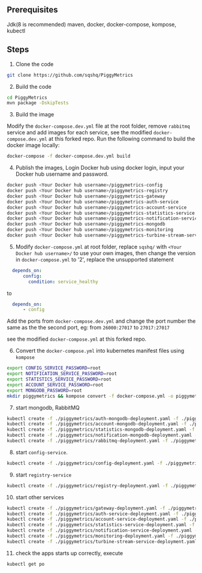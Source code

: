 ## Prerequisites

Jdk(8 is recommended) maven, docker, docker-compose, kompose, kubectl


## Steps
1.	Clone the code
```bash
git clone https://github.com/sqshq/PiggyMetrics
```
2. Build the code

```bash
cd PiggyMetrics
mvn package -DskipTests
```

3. Build the image

Modify the `docker-compose.dev.yml` file at the root folder, remove `rabbitmq` service and add images for each service, see the modified `docker-compose.dev.yml` at this forked repo.
Run the following command to build the docker image locally:

```bash
docker-compose -f docker-compose.dev.yml build
```
 
4. Publish the images, Login Docker hub using docker login, input your Docker hub username and password.
```bash
docker push <Your Docker hub username>/piggymetrics-config
docker push <Your Docker hub username>/piggymetrics-registry
docker push <Your Docker hub username>/piggymetrics-gateway
docker push <Your Docker hub username>/piggymetrics-auth-service
docker push <Your Docker hub username>/piggymetrics-account-service
docker push <Your Docker hub username>/piggymetrics-statistics-service
docker push <Your Docker hub username>/piggymetrics-notification-service
docker push <Your Docker hub username>/piggymetrics-mongodb
docker push <Your Docker hub username>/piggymetrics-monitoring
docker push <Your Docker hub username>/piggymetrics-turbine-stream-service
```
5. Modify `docker-compose.yml` at root folder, replace `sqshq/` with `<Your Docker hub username>/` to use your own images, then change the version in `docker-compose.yml` to '2', replace the unsupported statement 
```yaml
  depends_on:
      config:
        condition: service_healthy
```
to 
```yaml
  depends_on:
      - config 
```

Add the ports from `docker-compose.dev.yml` and change the port number the same as the the second port, eg: from `26000:27017` to `27017:27017`


see the modified `docker-compose.yml` at this forked repo.

6. Convert the `docker-compose.yml` into kubernetes manifest files using `kompose`

```bash
export CONFIG_SERVICE_PASSWORD=root
export NOTIFICATION_SERVICE_PASSWORD=root
export STATISTICS_SERVICE_PASSWORD=root
export ACCOUNT_SERVICE_PASSWORD=root
export MONGODB_PASSWORD=root 
mkdir piggymetrics && kompose convert -f docker-compose.yml -o piggymetrics
``` 
  
7. start mongodb, RabbitMQ 
```bash
kubectl create -f ./piggymetrics/auth-mongodb-deployment.yaml -f ./piggymetrics/auth-mongodb-service.yaml
kubectl create -f ./piggymetrics/account-mongodb-deployment.yaml -f ./piggymetrics/account-mongodb-service.yaml
kubectl create -f ./piggymetrics/statistics-mongodb-deployment.yaml -f ./piggymetrics/statistics-mongodb-service.yaml
kubectl create -f ./piggymetrics/notification-mongodb-deployment.yaml -f ./piggymetrics/notification-mongodb-service.yaml
kubectl create -f ./piggymetrics/rabbitmq-deployment.yaml -f ./piggymetrics/rabbitmq-service.yaml

```

8. start `config-service`.
```bash
kubectl create -f ./piggymetrics/config-deployment.yaml -f ./piggymetrics/config-service.yaml
```

9. start `registry-service`
```bash
kubectl create -f ./piggymetrics/registry-deployment.yaml -f ./piggymetrics/registry-service.yaml
```

10. start other services
```bash
kubectl create -f ./piggymetrics/gateway-deployment.yaml -f ./piggymetrics/gateway-service.yaml
kubectl create -f ./piggymetrics/auth-service-deployment.yaml -f ./piggymetrics/auth-service-service.yaml
kubectl create -f ./piggymetrics/account-service-deployment.yaml -f ./piggymetrics/account-service-service.yaml
kubectl create -f ./piggymetrics/statistics-service-deployment.yaml -f ./piggymetrics/statistics-service-service.yaml
kubectl create -f ./piggymetrics/notification-service-deployment.yaml -f ./piggymetrics/notification-service-service.yaml
kubectl create -f ./piggymetrics/monitoring-deployment.yaml -f ./piggymetrics/monitoring-service.yaml
kubectl create -f ./piggymetrics/turbine-stream-service-deployment.yaml -f ./piggymetrics/turbine-stream-service-service.yaml
```

11. check the apps starts up correctly, execute 
```bash
kubectl get po
```
